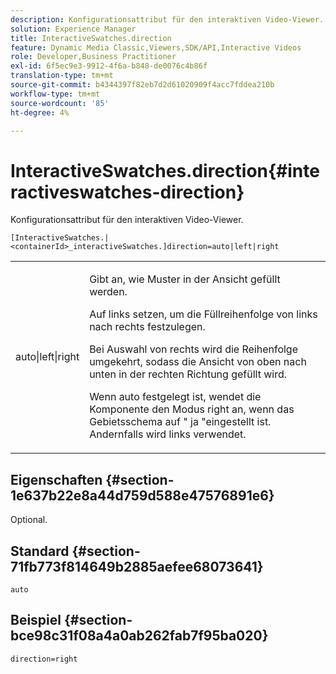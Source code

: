 ```yaml
---
description: Konfigurationsattribut für den interaktiven Video-Viewer.
solution: Experience Manager
title: InteractiveSwatches.direction
feature: Dynamic Media Classic,Viewers,SDK/API,Interactive Videos
role: Developer,Business Practitioner
exl-id: 6f5ec9e3-9912-4f6a-b848-de0076c4b86f
translation-type: tm+mt
source-git-commit: b4344397f82eb7d2d61020909f4acc7fddea210b
workflow-type: tm+mt
source-wordcount: '85'
ht-degree: 4%

---
```


# InteractiveSwatches.direction{#interactiveswatches-direction}

Konfigurationsattribut für den interaktiven Video-Viewer.

`[InteractiveSwatches.|<containerId>_interactiveSwatches.]direction=auto|left|right`

<table id="table_441553CD34C94A58A9D7CBF772DEDDB6"> 
 <tbody> 
  <tr> 
   <td colname="col1"> <p> <span class="codeph"> auto|left|right  </span> </p> </td> 
   <td colname="col2"> <p> Gibt an, wie Muster in der Ansicht gefüllt werden. </p> <p>Auf <span class="codeph"> links </span> setzen, um die Füllreihenfolge von links nach rechts festzulegen. </p> <p>Bei Auswahl von <span class="codeph"> rechts </span> wird die Reihenfolge umgekehrt, sodass die Ansicht von oben nach unten in der rechten Richtung gefüllt wird. </p> <p>Wenn <span class="codeph"> auto </span> festgelegt ist, wendet die Komponente den Modus right an, wenn das Gebietsschema auf " <span class="codeph"> ja </span>"eingestellt ist. Andernfalls wird <span class="codeph"> links </span> verwendet. </p> </td> 
  </tr> 
 </tbody> 
</table>

## Eigenschaften {#section-1e637b22e8a44d759d588e47576891e6}

Optional.

## Standard {#section-71fb773f814649b2885aefee68073641}

`auto`

## Beispiel {#section-bce98c31f08a4a0ab262fab7f95ba020}

```
direction=right
```
